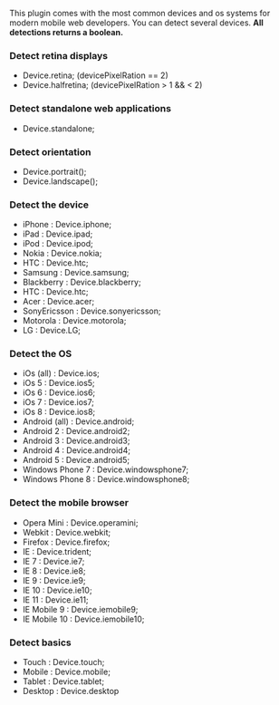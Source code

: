 This plugin comes with the most common devices and os systems for modern mobile web developers. You can detect several devices. **All detections returns a boolean.**

### Detect retina displays

+ Device.retina; (devicePixelRation == 2)
+ Device.halfretina; (devicePixelRation > 1 && < 2)

### Detect standalone web applications

+ Device.standalone; 

### Detect orientation

+ Device.portrait();
+ Device.landscape();

### Detect the device

+ iPhone 			: Device.iphone;
+ iPad  			: Device.ipad;
+ iPod 				: Device.ipod;
+ Nokia				: Device.nokia;
+ HTC 				: Device.htc;
+ Samsung			: Device.samsung;
+ Blackberry		: Device.blackberry;
+ HTC				: Device.htc;
+ Acer				: Device.acer;
+ SonyEricsson		: Device.sonyericsson;
+ Motorola			: Device.motorola;
+ LG				: Device.LG;

### Detect the OS

+ iOs (all)			: Device.ios;
+ iOs 5				: Device.ios5;
+ iOs 6				: Device.ios6;
+ iOs 7				: Device.ios7;
+ iOs 8				: Device.ios8;
+ Android (all)		: Device.android;
+ Android 2         : Device.android2;
+ Android 3			: Device.android3;
+ Android 4			: Device.android4;
+ Android 5         : Device.android5;
+ Windows Phone 7	: Device.windowsphone7;
+ Windows Phone 8	: Device.windowsphone8;

### Detect the mobile browser

+ Opera Mini		: Device.operamini;
+ Webkit			: Device.webkit;
+ Firefox			: Device.firefox;
+ IE                : Device.trident;
+ IE 7              : Device.ie7;
+ IE 8              : Device.ie8;
+ IE 9              : Device.ie9;
+ IE 10             : Device.ie10;
+ IE 11             : Device.ie11;
+ IE Mobile 9       : Device.iemobile9;
+ IE Mobile 10      : Device.iemobile10;

### Detect basics

+ Touch				: Device.touch;
+ Mobile            : Device.mobile;
+ Tablet            : Device.tablet;
+ Desktop           : Device.desktop
